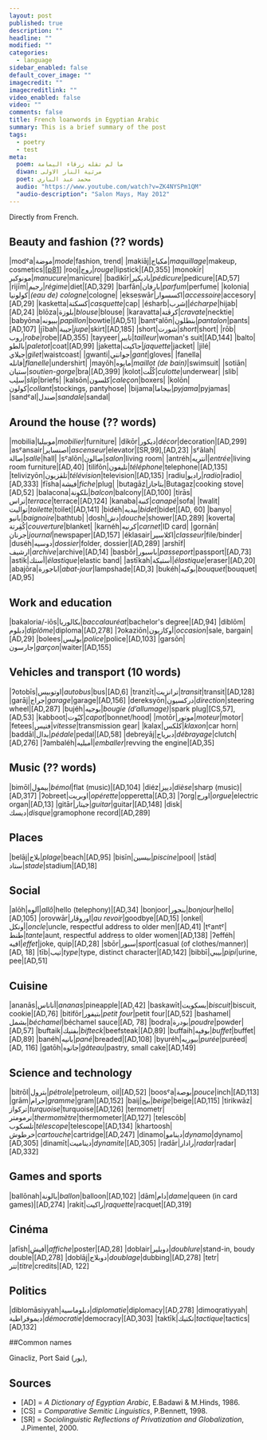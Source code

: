 ```yaml
---
layout: post
published: true
description: ""
headline: ""
modified: ""
categories: 
  - language
sidebar_enabled: false
default_cover_image: ""
imagecredit: ""
imagecreditlink: ""
video_enabled: false
video: ""
comments: false
title: French loanwords in Egyptian Arabic
summary: This is a brief summary of the post
tags: 
  - poetry
  - test
meta: 
  poem: ﻣﺎ ﻟﻢ ﺗﻘﻠﻪ ﺯﺭﻗﺎء اﻟﻴﻤﺎﻣﺔ
  diwan: ﻣﺮﺛﻴﺔ اﻟﻨﺎﺭ اﻻﻭﻟﻰ
  poet: ﻣﺤﻤﺪ ﻋﺒﺪ اﻟﺒﺎﺭﻱ
  audio: "https://www.youtube.com/watch?v=ZK4NYSPm1QM"
  "audio-description": "Salon Mays, May 2012"
---
```


Directly from French.

## Beauty and fashion (?? words)

|modˤa|موضة|_mode_|fashion, trend|
|makiāj|مكياج|_maquillage_|makeup, cosmetics|[[p81](https://books.google.ca/books?id=zYWQRz8EYJ0C&lpg=PP1&pg=PP6#v=onepage&q=maquillage&f=false)]
|rooj|روج|_rouge_|lipstick|[AD,355]
|monokīr|مونوكير|_manucure_|manicure|
|badikīr|باديكير|_pédicure_|pedicure|[AD,57]
|rijīm|رجيم|_régime_|diet|[AD,329]
|barfān|بارفان|_parfum_|perfume|
|kolonia|كولونيا|_(eau de) cologne_|cologne|
|ekseswār|اكسسوار|_accessoire_|accesory|[AD,29]
|kasketta|كسكتة|_casquette_|cap|
|ésharb|إشرب|_écharpe_|hijab|[AD,24]
|blōza|بلوزة|_blouse_|blouse|
|karavatta|كرڤتة|_cravate_|necktie|
|babyōna|ببيونه|_papillon_|bowtie|[AD,51]
|bantˤalōn|بنطلون|_pantalon_|pants|[AD,107]
|jībah|جيبة|_jupe_|skirt|[AD,185]
|short|شورت|_short_|short|
|rōb|روب|_robe_|robe|[AD,355]
|tayyeer|تايير|_tailleur_|woman's suit|[AD,144]
|balto|بالطو|_paletot_|coat|[AD,99]
|jaketta|جاكيت|_jaquette_|jacket|
|jilé|جيلاي|_gilet_|waistcoast|
|gwanti|جوانتي|_gant_|gloves|
|fanella|فانله|_flanelle_|undershirt|
|mayōh|مايوه|_maillot (de bain)_|swimsuit|
|sotiān|ستيان|_soutien-gorge_|bra|[AD,399]
|kolot|كُلُت|_culotte_|underwear|
|slib|سلِب|_slip_|briefs|
|kalsōn|كلسون|_caleçon_|boxers|
|kolōn|كولون|_collant_|stockings, pantyhose|
|bijama|بيجاما|_pyjama_|pyjamas|
|sandˤal|صندل|_sandale_|sandal|

## Around the house (?? words)

|mobilia|موبيليا|_mobilier_|furniture|
|dikōr|ديكور|_décor_|decoration|[AD,299]
|asˤansair|اصنساير|_ascenseur_|elevator|[SR,99],[AD,23]
|sˤālah|صالة|_salle_|hall|
|sˤalōn|صالون|_salon_|living room|
|antréh|أنتريه|_entrée_|living room furniture|[AD,40]
|tilifōn|تليفون|_téléphone_|telephone|[AD,135]
|telivizyōn|تلڤزيون|_télévision_|television|[AD,135]
|radiu|راديو|_radio_|radio|[AD,333]
|fīsha|فيشة|_fiche_|plug|
|butagāz|بتاجاز|Butagaz|cooking stove|[AD,52]
|balacona|بلكونة|_balcon_|balcony|[AD,100]
|tirās|تراس|_terrace_|terrace|[AD,124]
|kanaba|كنبة|_canapé_|sofa|
|twalit|تواليت|_toilette_|toilet|[AD,141]
|bidéh|بيديه|_bidet_|bidet|[AD, 60]
|banyo|بانيو|_baignoire_|bathtub|
|dosh|دش|_douche_|shower|[AD,289]
|koverta|كُڤِرتة|_couverture_|blanket|
|karnéh|كرنيه|_carnet_|ID card|
|gornān|جرنان|_journal_|newspaper|[AD,157]
|éklasair|اكلاسير|_classeur_|file/binder|
|duséh|دوسيه|_dossier_|folder, dossier|[AD,289]
|arshīf|ارشيف|_archive_|archive|[AD,14]
|basbōr|باسبور|_passeport_|passport|[AD,73]
|astik|أستك|_élastique_|elastic band|
|astīkah|أستيكة|_élastique_|eraser|[AD,20]
|abajōra|اباجورة|_abat-jour_|lampshade|[AD,3]
|bukéh|بوكيه|_bouquet_|bouquet|[AD,95]

## Work and education

|bakaloria/-iōs|بكالوريا|_baccalauréat_|bachelor's degree|[AD,94]
|diblōm|دبلوم|_diplôme_|diploma|[AD,278]
|ʔokaziōn|أوكازيون|_occasion_|sale, bargain|[AD,29]
|bolees|بوليس|_police_|police|[AD,103]
|garsōn|جارسون|_garçon_|waiter|[AD,155]

## Vehicles and transport (10 words)

|ʔotobīs|اوتوبيس|_autobus_|bus|[AD,6]
|tranzīt|ترانزيت|_transit_|transit|[AD,128]
|garāj|جراج|_garage_|garage|[AD,156]
|dereksyōn|دركسيون|_direction_|steering wheel|[AD,287]
|bujéh|بوجيه|_bougie (d’allumage)_|spark plug|[CS,57], [AD,53]
|kabboot|كبّوت|_capot_|bonnet/hood|
|motōr|موتور|_moteur_|motor|
|fetees|فتيس|_vitesse_|transmission gear|
|kalax|كلكس|_klaxon_|car horn|
|baddāl|بدال|_pédale_|pedal|[AD,58]
|debreyāj|دبرياج|_débrayage_|clutch|[AD,276]
|ʔambaléh|أمبليه|_emballer_|revving the engine|[AD,35]

## Music (?? words)

|bimōl|بيمول|_bémol_|flat (music)|[AD,104]
|diéz|دييز|_dièse_|sharp (music)|[AD,317]
|ʔobreet|اوبريت|_opérette_|opperetta|[AD,3]
|ʔorg|اورج|_orgue_|electric organ|[AD,13]
|gitār|جيتار|_guitar_|guitar|[AD,148]
|disk|ديسك|_disque_|gramophone record|[AD,289]

## Places 

|belāj|بلاج|_plage_|beach|[AD,95]
|bisīn|بيسين|_piscine_|pool|
|stād|ستاد|_stade_|stadium|[AD,18]

## Social

|alōh|آلوه|_allô_|hello (telephony)|[AD,34]
|bonjoor|بنجور|_bonjour_|hello|[AD,105]
|orovwār|اوروڤار|_au revoir_|goodbye|[AD,15]
|onkel|أونكل|_oncle_|uncle, respectful address to older men|[AD,41]
|tˤantˤ|طنط|_tante_|aunt, respectful address to older women|[AD,138]
|ʔefféh|افيه|_effet_|joke, quip|[AD,28]
|sbōr|سبور|_sport_|casual (of clothes/manner)|[AD, 18]
|tīb|تيب|_type_|type, distinct character|[AD,142]
|bibbī|بيبي|_pipi_|urine, pee|[AD,51]

## Cuisine

|ananās|أناناس|_ananas_|pineapple|[AD,42]
|baskawīt|بسكويت|_biscuit_|biscuit, cookie|[AD,76]
|bitifōr|بتيفور|_petit four_|petit four|[AD,52]
|bashamel|بشمل|_béchamel_|béchamel sauce|[AD, 78]
|bodra|بودرة|_poudre_|powder|[AD,57]
|buftaik|بفتيك|_bifteck_|beefsteak|[AD,89]
|buffaih|بوفيه|_buffet_|buffet|[AD,89]
|banéh|بانيه|_pané_|breaded|[AD,108]
|byuréh|بيوريه|_purée_|puréed|[AD, 116]
|gatōh|جاتوه|_gâteau_|pastry, small cake|[AD,149]

## Science and technology

|bitrōl|بترول|_pétrole_|petroleum, oil|[AD,52]
|boosˤa|بوصة|_pouce_|inch|[AD,113]
|grām|جرام|_gramme_|gram|[AD,152]
|baij|بيج|_beige_|beige|[AD,115]
|tirikwāz|تركواز|_turquoise_|turquoise|[AD,126]
|termometr|ترمومتر|_thermomètre_|thermometer|[AD,127]
|telescōb|تلسكوب|_télescope_|telescope|[AD,134]
|khartoosh|خرطوش|_cartouche_|cartridge|[AD,247]
|dinamo|دينامو|_dynamo_|dynamo|[AD,305]
|dinamīt|ديناميت|_dynamite_|[AD,305]
|radār|رادار|_radar_|radar|[AD,332]

## Games and sports

|ballōnah|بالونة|_ballon_|balloon|[AD,102]
|dām|دام|_dame_|queen (in card games)|[AD,274]
|rakit|راكيت|_raquette_|racquet|[AD,319]

## Cinéma

|afīsh|أفيش|_affiche_|poster|[AD,28]
|doblair|دوبلير|_doublure_|stand-in, boudy double|[AD,278]
|doblāj|دوبلاج|_doublage_|dubbing|[AD,278]
|tetr|تتر|_titre_|credits|[AD, 122]

## Politics

|diblomāsiyyah|دبلوماسية|_diplomatie_|diplomacy|[AD,278]
|dimoqratiyyah|ديموقراطية|_démocratie_|democracy|[AD,303]
|taktīk|تكتيك|_tactique_|tactics|[AD,132]

##Common names

Ginacliz, Port Said (بور),


## Sources
- [AD] = _A Dictionary of Egyptian Arabic_, E.Badawi & M.Hinds, 1986.
- [CS] = _Comparative Semitic Linguistics_, P.Bennett, 1998.
- [SR] = _Sociolinguistic Reflections of Privatization and Globalization_, J.Pimentel, 2000.
